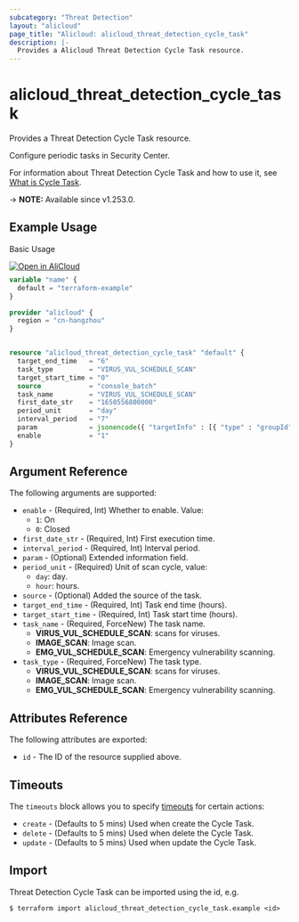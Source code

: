```yaml
---
subcategory: "Threat Detection"
layout: "alicloud"
page_title: "Alicloud: alicloud_threat_detection_cycle_task"
description: |-
  Provides a Alicloud Threat Detection Cycle Task resource.
---
```


# alicloud_threat_detection_cycle_task

Provides a Threat Detection Cycle Task resource.

Configure periodic tasks in Security Center.

For information about Threat Detection Cycle Task and how to use it, see [What is Cycle Task](https://next.api.alibabacloud.com/document/Sas/2018-12-03/CreateCycleTask).

-> **NOTE:** Available since v1.253.0.

## Example Usage

Basic Usage

<div style="display: block;margin-bottom: 40px;"><div class="oics-button" style="float: right;position: absolute;margin-bottom: 10px;">
  <a href="https://api.aliyun.com/terraform?resource=alicloud_threat_detection_cycle_task&exampleId=ecd10f99-2187-ab0c-7cf9-b5a0567f5ff1bfe7f989&activeTab=example&spm=docs.r.threat_detection_cycle_task.0.ecd10f9921&intl_lang=EN_US" target="_blank">
    <img alt="Open in AliCloud" src="https://img.alicdn.com/imgextra/i1/O1CN01hjjqXv1uYUlY56FyX_!!6000000006049-55-tps-254-36.svg" style="max-height: 44px; max-width: 100%;">
  </a>
</div></div>

```terraform
variable "name" {
  default = "terraform-example"
}

provider "alicloud" {
  region = "cn-hangzhou"
}


resource "alicloud_threat_detection_cycle_task" "default" {
  target_end_time   = "6"
  task_type         = "VIRUS_VUL_SCHEDULE_SCAN"
  target_start_time = "0"
  source            = "console_batch"
  task_name         = "VIRUS_VUL_SCHEDULE_SCAN"
  first_date_str    = "1650556800000"
  period_unit       = "day"
  interval_period   = "7"
  param             = jsonencode({ "targetInfo" : [{ "type" : "groupId", "name" : "TI HOST", "target" : 10597 }, { "type" : "groupId", "name" : "expense HOST", "target" : 10597 }] })
  enable            = "1"
}
```

## Argument Reference

The following arguments are supported:
* `enable` - (Required, Int) Whether to enable. Value:
  - `1`: On
  - `0`: Closed
* `first_date_str` - (Required, Int) First execution time.
* `interval_period` - (Required, Int) Interval period.
* `param` - (Optional) Extended information field.
* `period_unit` - (Required) Unit of scan cycle, value:
  - `day`: day.
  - `hour`: hours.
* `source` - (Optional) Added the source of the task.
* `target_end_time` - (Required, Int) Task end time (hours).
* `target_start_time` - (Required, Int) Task start time (hours).
* `task_name` - (Required, ForceNew) The task name.
  - **VIRUS_VUL_SCHEDULE_SCAN**: scans for viruses.
  - **IMAGE_SCAN**: Image scan.
  - **EMG_VUL_SCHEDULE_SCAN**: Emergency vulnerability scanning.
* `task_type` - (Required, ForceNew) The task type.
  - **VIRUS_VUL_SCHEDULE_SCAN**: scans for viruses.
  - **IMAGE_SCAN**: Image scan.
  - **EMG_VUL_SCHEDULE_SCAN**: Emergency vulnerability scanning.

## Attributes Reference

The following attributes are exported:
* `id` - The ID of the resource supplied above.

## Timeouts

The `timeouts` block allows you to specify [timeouts](https://developer.hashicorp.com/terraform/language/resources/syntax#operation-timeouts) for certain actions:
* `create` - (Defaults to 5 mins) Used when create the Cycle Task.
* `delete` - (Defaults to 5 mins) Used when delete the Cycle Task.
* `update` - (Defaults to 5 mins) Used when update the Cycle Task.

## Import

Threat Detection Cycle Task can be imported using the id, e.g.

```shell
$ terraform import alicloud_threat_detection_cycle_task.example <id>
```